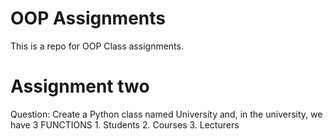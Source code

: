 # OOP Assignments
This is a repo for OOP Class assignments.
# Assignment two
Question: Create a Python class named University and, in the university, we have 3 FUNCTIONS
          1. Students
          2. Courses
          3. Lecturers
